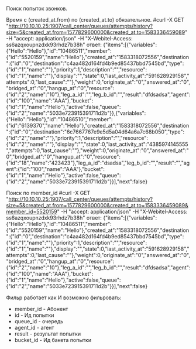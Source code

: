 Поиск попыток звонков.

Время с (created_at.from) по (created_at.to) обязательное.
#curl -X GET "http://10.10.10.25:1907/call_center/queues/attempts/history?size=5&created_at.from=1577829600000&created_at.to=1583336459089" -H "accept: application/json" -H "X-Webitel-Access: ss6azqxoupnzdxk93rhdz7b38h"
ответ: 
{"items":[{"variables":{"Hello":"Hello"},"id":"10486511","member":{"id":"5520159","name":"Hello"},"created_at":"1583318072556","destination":{"id":"0","destination":"c4aa482d164fd4b9ed85437bbd7545bd","type":{"id":"1","name":""},"priority":1,"description":"","resource":{"id":"1","name":""},"display":"","state":0,"last_activity_at":"591628929158","attempts":0,"last_cause":""},"weight":0,"originate_at":"0","answered_at":"0","bridged_at":"0","hangup_at":"0","resource":{"id":"2","name":"10"},"leg_a_id":"","leg_b_id":"","result":"dfdsadsa","agent":{"id":"100","name":"AAA"},"bucket":{"id":"1","name":"Hello"},"active":false,"queue":{"id":"2","name":"5033e723915391711d2b"}},{"variables":{"Hello":"Hello"},"id":"10486510","member":{"id":"6139370","name":"Hello"},"created_at":"1583318072556","destination":{"id":"0","destination":"6c7667767e9e5d5a04d64a6a7c68b050","type":{"id":"2","name":""},"priority":1,"description":"","resource":{"id":"2","name":""},"display":"","state":0,"last_activity_at":"4385974145555","attempts":0,"last_cause":""},"weight":0,"originate_at":"0","answered_at":"0","bridged_at":"0","hangup_at":"0","resource":{"id":"18","name":"423423"},"leg_a_id":"dsadsa","leg_b_id":"","result":"","agent":{"id":"100","name":"AAA"},"bucket":{"id":"1","name":"Hello"},"active":false,"queue":{"id":"2","name":"5033e723915391711d2b"}}],"next":false}

Поиск по member_id
#curl -X GET "http://10.10.10.25:1907/call_center/queues/attempts/history?size=5&created_at.from=1577829600000&created_at.to=1583336459089&member_id=5520159" -H "accept: application/json" -H "X-Webitel-Access: ss6azqxoupnzdxk93rhdz7b38h"
ответ:
{"items":[{"variables":{"Hello":"Hello"},"id":"10486511","member":{"id":"5520159","name":"Hello"},"created_at":"1583318072556","destination":{"id":"0","destination":"c4aa482d164fd4b9ed85437bbd7545bd","type":{"id":"1","name":""},"priority":1,"description":"","resource":{"id":"1","name":""},"display":"","state":0,"last_activity_at":"591628929158","attempts":0,"last_cause":""},"weight":0,"originate_at":"0","answered_at":"0","bridged_at":"0","hangup_at":"0","resource":{"id":"2","name":"10"},"leg_a_id":"","leg_b_id":"","result":"dfdsadsa","agent":{"id":"100","name":"AAA"},"bucket":{"id":"1","name":"Hello"},"active":false,"queue":{"id":"2","name":"5033e723915391711d2b"}}],"next":false}

Фильр работает как И
 возможно фильровать:
 - member_id - Абонент
 - id - Ид попытки
 - queue_id - очередь
 - agent_id - агент
 - result - результат попытки
 - bucket_id - Ид бакета попытки
 